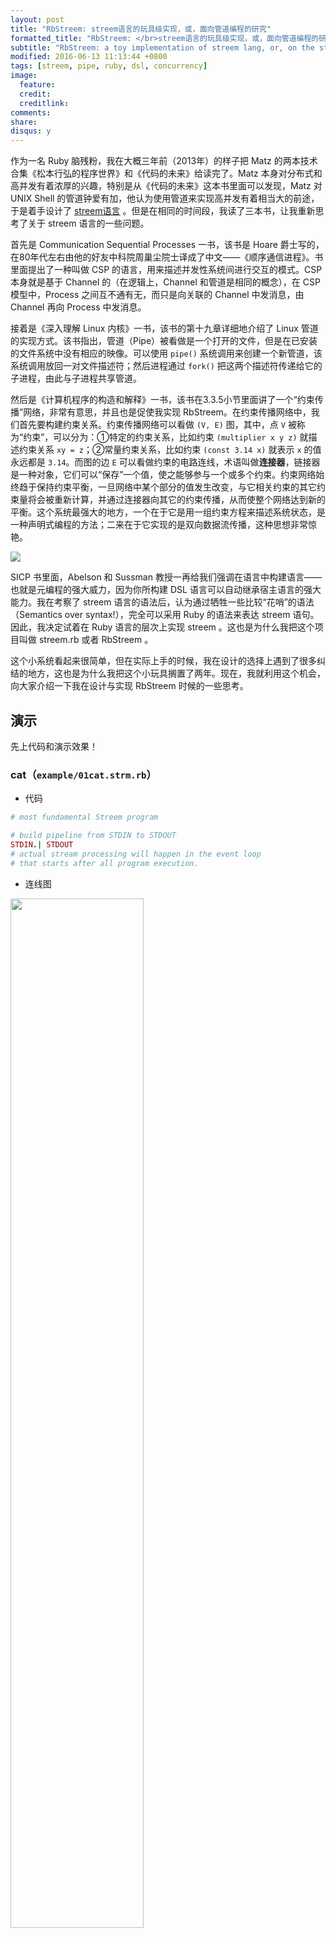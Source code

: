 ```yaml
---
layout: post
title: "RbStreem: streem语言的玩具级实现，或，面向管道编程的研究"
formatted_title: "RbStreem: </br>streem语言的玩具级实现，或，面向管道编程的研究"
subtitle: "RbStreem: a toy implementation of streem lang, or, on the study of so-called pipe-oriented programming"
modified: 2016-06-13 11:13:44 +0800
tags: [streem, pipe, ruby, dsl, concurrency]
image:
  feature: 
  credit: 
  creditlink: 
comments: 
share: 
disqus: y
---
```


作为一名 Ruby 脑残粉，我在大概三年前（2013年）的样子把 Matz 的两本技术合集《松本行弘的程序世界》和《代码的未来》给读完了。Matz 本身对分布式和高并发有着浓厚的兴趣，特别是从《代码的未来》这本书里面可以发现，Matz 对 UNIX Shell 的管道钟爱有加，他认为使用管道来实现高并发有着相当大的前途，于是着手设计了 [streem语言](https://github.com/matz/streem) 。但是在相同的时间段，我读了三本书，让我重新思考了关于 streem 语言的一些问题。

首先是 Communication Sequential Processes 一书，该书是 Hoare 爵士写的，在80年代左右由他的好友中科院周巢尘院士译成了中文——《顺序通信进程》。书里面提出了一种叫做 CSP 的语言，用来描述并发性系统间进行交互的模式。CSP 本身就是基于 Channel 的（在逻辑上，Channel 和管道是相同的概念），在 CSP 模型中，Process 之间互不通有无，而只是向关联的 Channel 中发消息，由 Channel 再向 Process 中发消息。

接着是《深入理解 Linux 内核》一书，该书的第十九章详细地介绍了 Linux 管道的实现方式。该书指出，管道（Pipe）被看做是一个打开的文件，但是在已安装的文件系统中没有相应的映像。可以使用 `pipe()` 系统调用来创建一个新管道，该系统调用放回一对文件描述符；然后进程通过 `fork()` 把这两个描述符传递给它的子进程，由此与子进程共享管道。

然后是《计算机程序的构造和解释》一书，该书在3.3.5小节里面讲了一个“约束传播”网络，非常有意思，并且也是促使我实现 RbStreem。在约束传播网络中，我们首先要构建约束关系。约束传播网络可以看做 `(V, E)` 图，其中，点 `V` 被称为“约束”，可以分为：①特定的约束关系，比如约束 `(multiplier x y z)` 就描述约束关系 `xy = z`；②常量约束关系，比如约束 `(const 3.14 x)` 就表示 `x` 的值永远都是 `3.14`。而图的边 `E` 可以看做约束的电路连线，术语叫做**连接器**，链接器是一种对象，它们可以“保存”一个值，使之能够参与一个或多个约束。约束网络始终趋于保持约束平衡，一旦网络中某个部分的值发生改变，与它相关约束的其它约束量将会被重新计算，并通过连接器向其它的约束传播，从而使整个网络达到新的平衡。这个系统最强大的地方，一个在于它是用一组约束方程来描述系统状态，是一种声明式编程的方法；二来在于它实现的是双向数据流传播，这种思想非常惊艳。

![](/images/post/constrain-propagatioin.png)

SICP 书里面，Abelson 和 Sussman 教授一再给我们强调在语言中构建语言——也就是元编程的强大威力，因为你所构建 DSL 语言可以自动继承宿主语言的强大能力。我在考察了 streem 语言的语法后，认为通过牺牲一些比较“花哨”的语法（Semantics over syntax!），完全可以采用 Ruby 的语法来表达 streem 语句。因此，我决定试着在 Ruby 语言的层次上实现 streem 。这也是为什么我把这个项目叫做 streem.rb 或者 RbStreem 。

这个小系统看起来很简单，但在实际上手的时候，我在设计的选择上遇到了很多纠结的地方，这也是为什么我把这个小玩具搁置了两年。现在，我就利用这个机会，向大家介绍一下我在设计与实现 RbStreem 时候的一些思考。

## 演示

先上代码和演示效果！

### cat（`example/01cat.strm.rb`）

+ 代码

```ruby
# most fundamental Streem program

# build pipeline from STDIN to STDOUT
STDIN.| STDOUT
# actual stream processing will happen in the event loop
# that starts after all program execution.
```

+ 连线图

<img src="/images/post/streem-01-cat.png" alt="" class="display" style="width: 65%;">

+ 运行效果

注意，这里为了区分输入和输出，我修改了一下源码。运行效果中白色的字符串是标准输入，而红色的字符串是标准输出。

<img src="/images/post/streem-cat-test.png" alt="" class="has-shadow img-margin display" style="width: 80%;">

## grep(`example/11grep.strm.rb`)

这个例子演示的是 RbStreem 脚本在搜索一个特定目录下所有的 Ruby 脚本文件是否包含某个特别的字符。如果找到，则输出该行，并加亮该字符串。这个代码是原 streem 范例中没有的演示代码，不过本例也能演示出 RbStreem 中比较有意思的地方。

+ 代码

```ruby
def lineno_counter(filename)
  lineno = 0
  Component(-> str do
    lineno += 1
    "[#{filename}:#{lineno}] #{str}"
  end)
end

def find(pattern, color)
  Component(-> str do
    if str.gsub!(pattern) {|match| match.send(color)}
      str
    else
      skip
    end
  end)
end

cached = {chomps: chomps, find: find(strm_arg[0], :red)}

Dir.glob("./**/*.rb") do |filename|
  line_io(filename).
    | cached[:chomps].
    | lineno_counter(filename).
    | cached[:find].
    | STDOUT
end
```

+ 连线图

<img src="/images/post/streem-11-grep.png" alt="" class="display" style="width: 100%;">

+ 运行效果

<img src="/images/post/streem-grep-test.png" alt="" class="has-shadow img-margin display" style="width: 100%;">

## Agent：运算实体

首先要介绍 RbStreem 的一些基本概念。第一个是 Agent ，Agent 是一个运算实体，表征一个具体的运算。

在目前的版本中，只要实现了 `call`、`producer?`、`ready?`、`dead?` 这四个方法的对象，都可以看做 Agent 。但是常用的 Agent 还是 Proc 或 lambda 对象（lambda 是一种特殊的 Proc 对象）。Agent 要求实现的四个方法的意义与解释如下：

+ `call` 是一个一元函数，Component 被调度时，会从可用 Pipe 中取得一个数据，作为参数调用与之关联的 Agent 的 `call` 方法来实际执行计算。
+ `producer?` 谓词用于向系统说明该 Agent 是否一定需要一个参数来执行 `call` 方法。有一些计算并不依赖于输入，每次对其调度即可产生一个值，例如虽然 lambda 表达式 `-> _ { 3 }` 需要一个参数，但它的产生的计算结果是一个常值，因此无需等待输入 Pipe 的数据就绪。但是如果 `producer?` 谓词求值为 `false` ，这就意味着，Component 需要输入管道有可用数据时，才能触发与之关联 Agent 的 `call` 方法。
+ `ready?` 谓词用于返回 Agent 是否已就绪，从而可以调用 `call` 方法。
+ `dead?` 谓词用于判断 Agent 是否已经停机，从而可以从系统中移除。 

## Component：Agent的运行实体

第二个要明确的概念是 Component 。Component 根据一个 Agent 进行初始化，可以认为 Component 是 Agent 的一个封装。

Agent 描述了“需要执行什么样的计算”，而 Component 则描述了“计算所需资源如何取得”以及“计算结果放至何处”。这是因为 Component 可以通过 Pipe 与其它 Component 相连，并通过该 Pipe 进行单向数据通信。一个 Component 可以有多个输入和输出 Pipe 。

从这个角度来说，Component 更像操作系统中的“进程”，与其关联的输入、输出 Pipe 可以类比为进程所打开的文件描述符。而 Agent 更像是一个“程序”，或者说一个“算法”。或者可以认为 Component 是一个动态的观点，而 Agent 是一个静态的观点（由于我们是直接在 Ruby 之上构建的 RbStreem ，因此 Agent 不单依靠 Component 获得资源，其本身也可以通过其它途径获得资源，因此我们需要指出的是这种看法并不是绝对的）。

虽然说 Component 更像是一个“进程”，但 RbStreem 并没有限制 Component 的实现方式，并且我现在也有意尝试提供 Component 的不同实现，以提供更灵活的调度。另外，类比存在于进程之中的线程，Component 内部是否需要更细粒度的调度单位，这也是 RbStreem 思考的一个问题。与 Agent 类似，RbStreem 要求 Component 实现`ready?`、`blocked?`、`dead?` 三个谓词来描述运行状态，用以辅助调度。目前版本是按照操作系统设计的思路来实现的，目前看来或许过于冗余，在未来的版本中，Component 和 Agent 可能有更精简的状态谓词。对这三个有关状态的谓词，解释如下：

+ `ready?` 谓词用于描述 Component 是否已就绪，如果 Component 的状态为 `ready` ，那么它将有机会被调度器选中，并执行其 `run` 方法。其判断算法可以描述为：
    1. 如果关联的 Agent 没有就绪，那么该 Component 必然不会就绪。
    2. 如果该 Component 没有跟任何输入 Pipe 但是关联的 Agent 是一个 `producer`。那么这就意味着我们不需要任何来自于输入 Pipe 的数据，故该 Component 就绪。
    3. 否则的话看输入 Pipe 中是否有可用数据。
+ `blocked?` 谓词在目前的版本中并没有实际的用途，只是一种对操作系统中进程状态设计的模仿。
+ `dead?` 谓词用于描述 Component 是否已经无法再次被调度，如果调度程序发现 Component 的状态为 `dead` ，则将其移出调度队列。其判定算法可以描述为：
    1. 如果关联的 Agent 处于 `dead` 状态，那么该 Component 也处于 `dead` 状态。
    2. 如果关联的 Agent 不是 `producer`，并且 Component 没有与任何输入 Pipe 相连，这就意味着该 Component 没有办法获得执行 Agent 所需的资源，那么此时该 Component 也应该处于 `dead` 状态。
    
当 Component 被调度器选中，则 `run` 方法被出发，该方法的运行流程如下：

1. 从就绪的输入 Pipe 中随机选取一个 `read_pipe` 。需要注意的是，由于就绪队列可能为空，因此 `read_pipe` 可能为 `nil` 。
2. 如果 `read_pipe` 不为 `nil` ，那么就获取该 `pipe` 的 `flow_tag`。
3. 如果 `read_pipe` 不为 `nil` ，那么就从该 Pipe 中读出一个值 `input`。
4. 用调用 `@agent.call(input)` ，取得结果 `result` 。
5. 如果 `result` 不是一个 `SkipClass` ，那么就将结果广播给所有具有 `flow_tag` 标签的输出 Pipe 。如果 `flow_tag` 为 `nil` ，则广播给所有输出 Pipe 。 

关于 Component 的调度（算法）问题，我们在后面的章节中会详细讨论。

## Pipe：通信管道

第三个要明确的概念是 Pipe ，它是在 RbStreem 层面 Component 之间进行数据通信的唯一方式。

### 关于 Pipe 的连接问题

说到 Pipe 的连接问题，不得不说 Connectable 模块。Connectable 模块实现了 `|` 方法，如果对象所在的类引入了该模块，那么就可以使用 `|` 方法与其它引入了此模块的类的实例相连，`|` 返回一个用于表示连接情况的 Pipe 对象。由于 Ruby 中 `|` 是按位或操作符，不能够被对象的某一特定方法覆盖，因此我们就只能委屈求全的使用 `.|` 来调用 `|` 方法来实现对象间的连接了。在目前的设计中，只有 Pipe 和 Component 类继承了该模块，但是两个 Pipe 间相连是不合法的。理论上来说，只有 Component 之间直接相连才是合法的，但允许 Component 和 Pipe 相连，可以实现一些更复杂的情况，例如完整的数据流。考虑下面的代码：

```ruby
cached = {stringfy: stringfy, seq_100: seq(100)}

cached[:seq_100].| Component(-> x {x.even? ? skip : x}).| cached[:stringfy].| red.| STDOUT
cached[:seq_100].| Component(-> y {y.odd? ? skip : y}).| cached[:stringfy].| blue.| STDOUT
```

如果将这段代码可视化一下，它将是像这样的流程图：

![](/images/post/streem-flow-sample.png)

显然，整个图中有两条分离的数据流（红、蓝）。然而两条数据流又共享同一个 Component（`cached[:stringfy]`），因此 RbStreem 必须能够让 Component 知道，其输入来自于哪条数据流，计算结果应该送入哪条数据流。所以在实现 RbStreem 的时候，我的想法是这样的：

1. 两个 Component 对象间调用调用 `|` 方法，先为这两个 Component 新建一个用于通信的 Pipe 。并为这个 Pipe 分配一个唯一的名字和流标记（`flow_tag`）。名字用来唯一标识一个 Pipe ，流标记用于识别哪些 Pipe 属于同一数据流。
2. 语句 `a.| b.| c` 表示在 `a`、`b`、`c` 之间建立一条数据流，而求值过程是右结合的，也就是说，原语句等价于 `a.| (b.| c)` 。假设 `b`、`c` 之间建立的 Pipe 记作 `p`，那么 RbStreem 求值语句 `a.| p` 的正确行为就应该是：①从 `p` 中取出数据源 `b`，②将 `a` 和 `b` 用新的 Pipe 关联起来，③ 新建的 Pipe 需要继承 `p` 的 `flow_tag` ，因为这两个管道属于同一条数据流。
3. Pipe 对象和 Component 对象相连，即形如 `p.| a` 这样的调用与上一条同理。只不过需要从 `p` 中取出数据的接受者与 Component 对象 `a` 相连。
3. 两条 Pipe 不能直接相连，一来是这种行为并不合理，再者，两条 Pipe 可能属于两条不同的数据流，贸然将其连接起来可能会引起混乱。

所以现在 `RbStreem::Connectable#|` 方法的代码实现就有点 tricky ：

```ruby
module RbStreem
  module Connectable
    def |(other)
      check_connection_target_type(other)

      target = other.connection_target
      source = self.connection_source

      flow_tag = if other.is_a? pipe
                   other.flow_tag
                 elsif self.is_a? pipe
                   self.flow_tag
                 else
                   Pipe.generate_flow_tag
                 end

      Pipe.new(source, target, flow_tag)
    end
  end
end
```

`Connectable` 要求引入了该模块的对象必须实现 `check_connection_target_type`、`connection_source`、`connection_target` 三个方法。其中 `check_connection_target_type` 用于检测两个对象的连接是否合法（比如我们不允许两个 Pipe 对象相连）。`connection_source` 表示当该对象作为 `|` 方法的 LHS （左手方对象）时应该参与相连的对象，例如求值语句 `p.| a` 时，Pipe 对象 `p` 作为 LHS，实际参与连接的应该是 `p` 所的数据消费者一方，由该对象与 Component 对象 `a` 相连。同理，`connection_target` 表示当该对象作为 `|` 方法的 RHS （右手方对象）时应该参与相连的对象。

### Pipe 的实际作用

说完了 Pipe 的连接问题，我们再来聊聊 Pipe 的实际作用。其实 Pipe 的很多工作发生在对象的实例化阶段，直接上代码：

```ruby
    def initialize(src, dest, flow_tag=nil)
      @name = self.class.generate_pipe_name
      @queue = []
      @source = src
      @target = dest
      @flow_tag = flow_tag || self.class.generate_flow_tag
      @producer.add_write_pipe(self)
      @customer.add_read_pipe(self)
    end
```

Pipe 对象本质上是对 Array 的一个封装，其内部的实例变量 `@queue` 作为数据队列用来暂存从 Component 传来的数据。`puts` 方法可以向 Pipe 中写入一个数据，反之，`gets` 方法可以从中读取出一个数据。Pipe 对象处于就绪状态，当且仅当其实例变量 `@queue` 不为空。

Pipe 类里面定义了一个叫做 `broken?` 的谓词比较值得玩味。Pipe 对象是否是“坏掉的”，有一下几个判定准侧：

1. 如果其目标 `target` 无效（为 `nil` 或者 `dead`），那么 Pipe 就是坏掉的。
2. 如果其目标 `target` 一切正常，但 `source` 无效，并且内部的数据缓存 `@queue` 是空的，那么 Pipe 就是坏掉的。

## Component 的运行调度

要理解 RbStreem 的调度，那么有几个细节需要交代清楚：

1. `RbStreem::Component` 类里面有一个叫做 `@@task` 的实例变量，用于存放所有待调度的 Component。
2. 每一个 `Component` 对象在实例化的最后一步，会把自己加入到 `@@task` 队列中。
3. 不需要在 RbStreem 脚本文件中显示地请求系统开始调度。RbStreem 注册了 `at_exit` 函数钩子，在加载完所有 RbStreem 脚本、连接关系建立完毕后，自动触发 `RbStreem::Component.start_schedule` 。
4. 目前的调度算法是一个随机化算法，每次随机选出一定就绪的 Component ，让他们依次执行 `run` 方法。
5. 调度是非抢占式的，这也就意味着需要 Component 主动从运行流中退出，这样也意味着 `run` 方法不能耗时过长，更不能陷入死循环。
